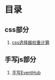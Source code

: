 # 目录

## css部分

1. [css选择器权重计算](https://github.com/Gy-coder/frontend-offer/blob/master/%E5%89%8D%E7%AB%AF%E5%89%91%E6%8C%87offer/css%E9%80%89%E6%8B%A9%E5%99%A8%E6%9D%83%E9%87%8D.md)


## 手写js部分

1. [手写EventHub](https://github.com/Gy-coder/frontend-offer/blob/master/js%E4%B8%93%E7%B2%BE/EventHub/EventHub.md)